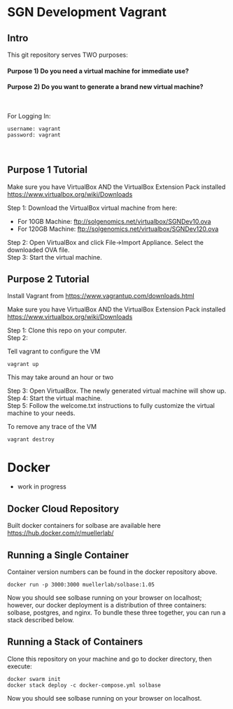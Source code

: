 # SGN Development Vagrant

## Intro

This git repository serves TWO purposes:

#### Purpose 1) Do you need a virtual machine for immediate use?<br/>
#### Purpose 2) Do you want to generate a brand new virtual machine?<br/>
<br/>

For Logging In:
```
username: vagrant
password: vagrant
```
<br/>

## Purpose 1 Tutorial

Make sure you have VirtualBox AND the VirtualBox Extension Pack installed
https://www.virtualbox.org/wiki/Downloads

Step 1: Download the VirtualBox virtual machine from here: <br/>
* For 10GB Machine: ftp://solgenomics.net/virtualbox/SGNDev10.ova 
* For 120GB Machine: ftp://solgenomics.net/virtualbox/SGNDev120.ova 

Step 2: Open VirtualBox and click File->Import Appliance. Select the downloaded OVA file.<br/>
Step 3: Start the virtual machine.<br/>

## Purpose 2 Tutorial

Install Vagrant from https://www.vagrantup.com/downloads.html 

Make sure you have VirtualBox AND the VirtualBox Extension Pack installed
https://www.virtualbox.org/wiki/Downloads

Step 1: Clone this repo on your computer.<br/>
Step 2:<br/>

Tell vagrant to configure the VM
```
vagrant up
```
This may take around an hour or two

Step 3: Open VirtualBox. The newly generated virtual machine will show up.<br/>
Step 4: Start the virtual machine.<br/>
Step 5: Follow the welcome.txt instructions to fully customize the virtual machine to your needs.<br/>

To remove any trace of the VM
```
vagrant destroy
```
# Docker

* work in progress

## Docker Cloud Repository

Built docker containers for solbase are available here https://hub.docker.com/r/muellerlab/

## Running a Single Container

Container version numbers can be found in the docker repository above.

```
docker run -p 3000:3000 muellerlab/solbase:1.05
```

Now you should see solbase running on your browser on localhost; however,
our docker deployment is a distribution of three containers: solbase, postgres, and nginx.
To bundle these three together, you can run a stack described below.

## Running a Stack of Containers

Clone this repository on your machine and go to docker directory, then execute:

```
docker swarm init
docker stack deploy -c docker-compose.yml solbase
```

Now you should see solbase running on your browser on localhost.